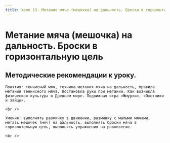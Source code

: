 ```yaml
---
title: Урок 13. Метание мяча (мешочка) на дальность. Броски в горизонтальную цель
---
```


# Метание мяча (мешочка) на дальность. Броски в горизонтальную цель

## Методические рекомендации к уроку.

<p>
	Понятия: теннисный мяч, техника метания мяча на дальность, правила метания теннисного мяча, постановка руки при метании. Как возникла физическая культура в Древнем мире. Подвижная игра «Жмурки», «Охотники и зайцы».
</p>
<p>
	<br /> 
</p>
<p>
	Умения: выполнять разминку в движении, разминку с малыми мячами, метать мешочек (мяч) на дальность, выполнять броски мяча в горизонтальную цель, выполнять упражнения на равновесие.
</p>
<p>
</p>
<p>
	<br />
</p>